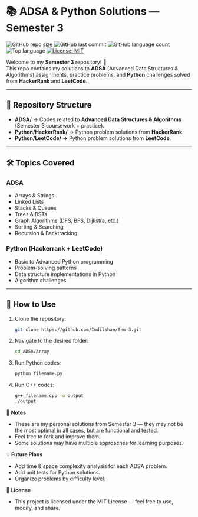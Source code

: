 # 📚 ADSA & Python Solutions — Semester 3  


![GitHub repo size](https://img.shields.io/github/repo-size/Imdilshan/Sem-3)
![GitHub last commit](https://img.shields.io/github/last-commit/Imdilshan/Sem-3)
![GitHub language count](https://img.shields.io/github/languages/count/Imdilshan/Sem-3)
![Top language](https://img.shields.io/github/languages/top/Imdilshan/Sem-3)
[![License: MIT](https://img.shields.io/badge/License-MIT-yellow.svg)](LICENSE)

Welcome to my **Semester 3** repository! 🎯  
This repo contains my solutions to **ADSA** (Advanced Data Structures & Algorithms) assignments, practice problems, and **Python** challenges solved from **HackerRank** and **LeetCode**.  

---

## 📂 Repository Structure  
- **ADSA/** → Codes related to **Advanced Data Structures & Algorithms** (Semester 3 coursework + practice).
- **Python/HackerRank/** → Python problem solutions from **HackerRank**.
- **Python/LeetCode/** → Python problem solutions from **LeetCode**.

---

## 🛠 Topics Covered  

### **ADSA**
- Arrays & Strings
- Linked Lists
- Stacks & Queues
- Trees & BSTs
- Graph Algorithms (DFS, BFS, Dijkstra, etc.)
- Sorting & Searching
- Recursion & Backtracking

### **Python (Hackerrank + LeetCode)**
- Basic to Advanced Python programming
- Problem-solving patterns
- Data structure implementations in Python
- Algorithm challenges

---

## 🚀 How to Use  

1. Clone the repository:
   ```bash
   git clone https://github.com/Imdilshan/Sem-3.git
   ```
2. Navigate to the desired folder:
   ```bash
   cd ADSA/Array
   ```
3. Run Python codes:
   ```bash
   python filename.py
   ```
4. Run C++ codes:
   ```bash
   g++ filename.cpp -o output
   ./output
   ```
   
📌 **Notes**  
- These are my personal solutions from Semester 3 — they may not be the most optimal in all cases, but are functional and tested.  
- Feel free to fork and improve them.  
- Some solutions may have multiple approaches for learning purposes.  


 💡 **Future Plans**  
- Add time & space complexity analysis for each ADSA problem.  
- Add unit tests for Python solutions.  
- Organize problems by difficulty level.

📜 **License**
- This project is licensed under the MIT License — feel free to use, modify, and share.
